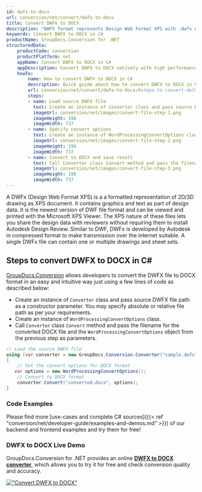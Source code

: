 ```yaml
---
id: dwfx-to-docx
url: conversion/net/convert/dwfx-to-docx
title: Convert DWFX to DOCX
description: "DWFX format represents Design Web Format XPS with .dwfx extension. Learn how to convert DWFX to DOCX file programmatically in C# language using GroupDocs.Conversion for .NET library."
keywords: Convert DWFX to DOCX in C#
productName: GroupDocs.Conversion for .NET
structuredData:
    productCode: conversion
    productPlatform: net
    appName: Convert DWFX to DOCX in C#
    appDescription: Convert DWFX to DOCX natively with high performance using C# language and server side GroupDocs.Conversion for .NET APIs, without the use of any software like Microsoft or Open Office.
    howTo:
        name: How to convert DWFX to DOCX in C# 
        description: Quick guide about how to convert DWFX to DOCX in C# with high performance and accuracy.
        url: conversion/net/convert/dwfx-to-docx/#steps-to-convert-dwfx-to-docx-in-c
        steps:
        - name: Load source DWFX file 
          text: Create an instance of Converter class and pass source DWFX file path as a constructor parameter. You may specify absolute or relative file path as per your requirements. 
          imageUrl: conversion/net/images/convert-file-step-1.png
          imageHeight: 196
          imageWidth: 737
        - name: Specify convert options 
          text: Create an instance of WordProcessingConvertOptions class.
          imageUrl: conversion/net/images/convert-file-step-2.png
          imageHeight: 196
          imageWidth: 737
        - name: Convert to DOCX and save result 
          text: Call Converter class Convert method and pass the filename for the converted HTML file and the WordProcessingConvertOptions object from the previous step as parameters.
          imageUrl: conversion/net/images/convert-file-step-3.png
          imageHeight: 196
          imageWidth: 737
---
```


A DWFx (Design Web Format XPS) is a a formatted representation of 2D/3D drawing as XPS document. It contains graphics and text as part of design data. It is the newest version of DWF file format and can be viewed and printed with the Microsoft XPS Viewer. The XPS nature of these files lets you share the design data with reviewers without requiring them to install Autodesk Design Review. Similar to DWF, DWFx is developed by Autodesk in compressed format to make transmission over the internet suitable. A single DWFx file can contain one or multiple drawings and sheet sets.

## Steps to convert DWFX to DOCX in C#

[GroupDocs.Conversion](https://products.groupdocs.com/conversion/net) allows developers to convert the DWFX file to DOCX format in an easy and intuitive way just using a few lines of code as described below:

* Create an instance of `Converter` class and pass source DWFX file path as a constructor parameter. You may specify absolute or relative file path as per your requirements. 
* Create an instance of `WordProcessingConvertOptions` class.
* Call `Converter` class `Convert` method and pass the filename for the converted DOCX file and the `WordProcessingConvertOptions` object from the previous step as parameters.

```csharp
// Load the source DWFX file
using (var converter = new GroupDocs.Conversion.Converter("sample.dwfx"))
{
    // Set the convert options for DOCX format
   var options = new WordProcessingConvertOptions();
    // Convert to DOCX format
    converter.Convert("converted.docx", options);
}
```

### Code Examples

Please find more [use-cases and complete C# sources]({{< ref "conversion/net/developer-guide/examples-and-demos.md" >}}) of our backend and frontend examples and try them for free!

### DWFX to DOCX Live Demo

GroupDocs.Conversion for .NET provides an online [**DWFX to DOCX converter**](https://products.groupdocs.app/conversion/dwfx-to-docx), which allows you to try it for free and check conversion quality and accuracy.

[!["Convert DWFX to DOCX"](conversion/net/images/convert-to-docx/convert-dwfx-to-docx.png)](https://products.groupdocs.app/conversion/dwfx-to-docx)